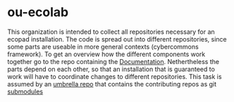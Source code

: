 # ou-ecolab 
This organization is intended to collect all repositories necessary for an ecopad installation.
The code is spread out into different repositories, since some parts are useable in more
general contexts (cybercommons framework).
To get an overview how the different components work together go to  the repo containing the [Documentation](https://github.com/ou-ecolab/ecopad_documentation).
Nethertheless the parts depend on each other, so that an installation that is guaranteed to work will have to coordinate 
changes to different repositories. 
This task is assumed by an [umbrella repo](https://github.com/ou-ecolab/ecopad) that contains the contributing repos as git [submodules](https://git-scm.com/book/en/v2/Git-Tools-Submodules)

